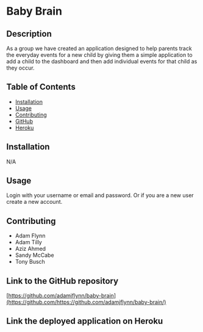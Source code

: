 # Baby Brain
  
  ## Description

  As a group we have created an application designed to help parents track the everyday events for a new child by giving them a simple application to add a child to the dashboard and then add individual events for that child as they occur.
  
  ## Table of Contents
  
  * [Installation](#installation)
  * [Usage](#usage)
  * [Contributing](#contributing)
  * [GitHub](#github)
  * [Heroku](#heroku)
  
  ## Installation

  N/A

  ## Usage

  Login with your username or email and password. Or if you are a new user create a new account.  

  ## Contributing

  - Adam Flynn
  - Adam Tilly
  - Aziz Ahmed
  - Sandy McCabe
  - Tony Busch  

  ## Link to the GitHub repository

  [https://github.com/adamjflynn/baby-brain](https://github.com/https://github.com/adamjflynn/baby-brain/)

  ## Link the deployed application on Heroku
  [ ]()
